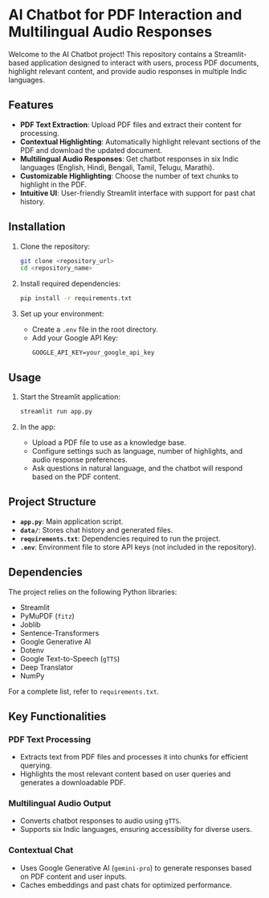 # AI Chatbot for PDF Interaction and Multilingual Audio Responses

Welcome to the AI Chatbot project! This repository contains a Streamlit-based application designed to interact with users, process PDF documents, highlight relevant content, and provide audio responses in multiple Indic languages.

## Features
- **PDF Text Extraction**: Upload PDF files and extract their content for processing.
- **Contextual Highlighting**: Automatically highlight relevant sections of the PDF and download the updated document.
- **Multilingual Audio Responses**: Get chatbot responses in six Indic languages (English, Hindi, Bengali, Tamil, Telugu, Marathi).
- **Customizable Highlighting**: Choose the number of text chunks to highlight in the PDF.
- **Intuitive UI**: User-friendly Streamlit interface with support for past chat history.

## Installation

1. Clone the repository:
   ```bash
   git clone <repository_url>
   cd <repository_name>
   ```

2. Install required dependencies:
   ```bash
   pip install -r requirements.txt
   ```

3. Set up your environment:
   - Create a `.env` file in the root directory.
   - Add your Google API Key:
     ```plaintext
     GOOGLE_API_KEY=your_google_api_key
     ```

## Usage

1. Start the Streamlit application:
   ```bash
   streamlit run app.py
   ```

2. In the app:
   - Upload a PDF file to use as a knowledge base.
   - Configure settings such as language, number of highlights, and audio response preferences.
   - Ask questions in natural language, and the chatbot will respond based on the PDF content.

## Project Structure
- **`app.py`**: Main application script.
- **`data/`**: Stores chat history and generated files.
- **`requirements.txt`**: Dependencies required to run the project.
- **`.env`**: Environment file to store API keys (not included in the repository).

## Dependencies
The project relies on the following Python libraries:
- Streamlit
- PyMuPDF (`fitz`)
- Joblib
- Sentence-Transformers
- Google Generative AI
- Dotenv
- Google Text-to-Speech (`gTTS`)
- Deep Translator
- NumPy

For a complete list, refer to `requirements.txt`.

## Key Functionalities
### PDF Text Processing
- Extracts text from PDF files and processes it into chunks for efficient querying.
- Highlights the most relevant content based on user queries and generates a downloadable PDF.

### Multilingual Audio Output
- Converts chatbot responses to audio using `gTTS`.
- Supports six Indic languages, ensuring accessibility for diverse users.

### Contextual Chat
- Uses Google Generative AI (`gemini-pro`) to generate responses based on PDF content and user inputs.
- Caches embeddings and past chats for optimized performance.
